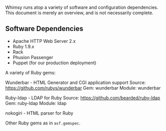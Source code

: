 Whimsy runs atop a variety of software and configuration dependencies.
This document is merely an overview, and is not necessarily complete.

## Software Dependencies

- Apache HTTP Web Server 2.x
- Ruby 1.9.x
- Rack
- Phusion Passenger
- Puppet (for our production deployment)

A variety of Ruby gems:

Wunderbar - HTML Generator and CGI application support
Source: https://github.com/rubys/wunderbar
Gem: wunderbar
Module: wunderbar

Ruby-ldap - LDAP for Ruby
Source: https://github.com/bearded/ruby-ldap
Gem: ruby-ldap
Module: ldap

nokogiri - HTML parser for Ruby

Other Ruby gems as in `asf.gemspec`.
